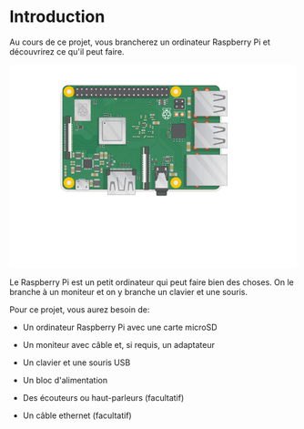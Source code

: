 # Introduction

Au cours de ce projet, vous brancherez un ordinateur Raspberry Pi et découvrirez ce qu'il peut faire.

![screenshot](images/pi-plug-in.gif)

Le Raspberry Pi est un petit ordinateur qui peut faire bien des choses. On le branche à un moniteur et on y branche un clavier et une souris.

Pour ce projet, vous aurez besoin de:

+ Un ordinateur Raspberry Pi avec une carte microSD

+ Un moniteur avec câble et, si requis, un adaptateur

+ Un clavier et une souris USB

+ Un bloc d'alimentation

+ Des écouteurs ou haut-parleurs (facultatif)

+ Un câble ethernet (facultatif)